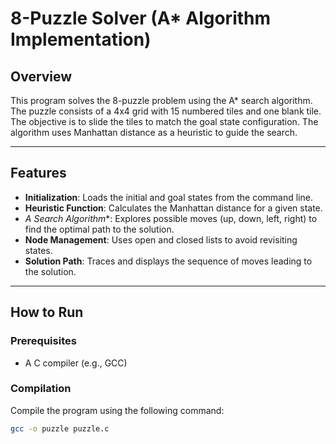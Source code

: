 # 8-Puzzle Solver (A* Algorithm Implementation)

## Overview
This program solves the 8-puzzle problem using the A* search algorithm. The puzzle consists of a 4x4 grid with 15 numbered tiles and one blank tile. The objective is to slide the tiles to match the goal state configuration. The algorithm uses Manhattan distance as a heuristic to guide the search.

---

## Features
- **Initialization**: Loads the initial and goal states from the command line.
- **Heuristic Function**: Calculates the Manhattan distance for a given state.
- **A* Search Algorithm**: Explores possible moves (up, down, left, right) to find the optimal path to the solution.
- **Node Management**: Uses open and closed lists to avoid revisiting states.
- **Solution Path**: Traces and displays the sequence of moves leading to the solution.

---

## How to Run

### Prerequisites
- A C compiler (e.g., GCC)

### Compilation
Compile the program using the following command:
```bash
gcc -o puzzle puzzle.c
